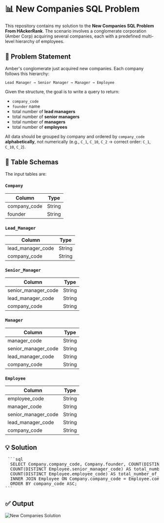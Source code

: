 # 📊 New Companies SQL Problem

This repository contains my solution to the **New Companies SQL Problem From HAckerRank**. The scenario involves a conglomerate corporation (Amber Corp) acquiring several companies, each with a predefined multi-level hierarchy of employees.

## 📁 Problem Statement

Amber's conglomerate just acquired new companies. Each company follows this hierarchy:

```
Lead Manager → Senior Manager → Manager → Employee
```

Given the structure, the goal is to write a query to return:

- `company_code`
- `founder` name
- total number of **lead managers**
- total number of **senior managers**
- total number of **managers**
- total number of **employees**

All data should be grouped by company and ordered by `company_code` **alphabetically**, not numerically (e.g., `C_1`, `C_10`, `C_2` → correct order: `C_1`, `C_10`, `C_2`).

## 🧾 Table Schemas

The input tables are:

### `Company`

| Column         | Type    |
|----------------|---------|
| company_code   | String  |
| founder        | String  |

### `Lead_Manager`

| Column         | Type    |
|----------------|---------|
| lead_manager_code | String  |
| company_code   | String  |

### `Senior_Manager`

| Column            | Type    |
|-------------------|---------|
| senior_manager_code | String  |
| lead_manager_code | String  |
| company_code      | String  |

### `Manager`

| Column            | Type    |
|-------------------|---------|
| manager_code      | String  |
| senior_manager_code | String  |
| lead_manager_code | String  |
| company_code      | String  |

### `Employee`

| Column            | Type    |
|-------------------|---------|
| employee_code     | String  |
| manager_code      | String  |
| senior_manager_code | String  |
| lead_manager_code | String  |
| company_code      | String  |

## 💡 Solution 

<pre> ```sql 
  SELECT Company.company_code, Company.founder, COUNT(DISTINCT Employee.lead_manager_code) AS total_number_of_lead_managers, 
  COUNT(DISTINCT Employee.senior_manager_code) AS total_number_of_senior_managers, COUNT(DISTINCT Employee.manager_code) AS total_number_of_managers, 
  COUNT(DISTINCT Employee.employee_code) AS total_number_of_employees FROM Company 
  INNER JOIN Employee ON Company.company_code = Employee.company_code GROUP BY Company.company_code, Company.founder 
  ORDER BY company_code ASC;
``` </pre>

## ✅ Output
![New Companies Solution](NewCompaniesSolution.png)


